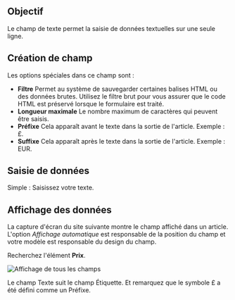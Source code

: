<!-- Filename: J3.x:Adding_custom_fields/Text_Field / Display title: Champ de texte  -->

## Objectif

Le champ de texte permet la saisie de données textuelles sur une seule ligne.


## Création de champ

Les options spéciales dans ce champ sont :

- **Filtre** Permet au système de sauvegarder certaines balises HTML ou des données brutes. Utilisez le filtre brut pour vous assurer que le code HTML est préservé lorsque le formulaire est traité.
- **Longueur maximale** Le nombre maximum de caractères qui peuvent être saisis.
- **Préfixe** Cela apparaît avant le texte dans la sortie de l'article. Exemple : £.
- **Suffixe** Cela apparaît après le texte dans la sortie de l'article. Exemple : EUR.


## Saisie de données

Simple : Saisissez votre texte.

## Affichage des données

La capture d'écran du site suivante montre le champ affiché dans un article. L'option *Affichage automatique* est responsable de la position du champ et votre modèle est responsable du design du champ.

Recherchez l'élément **Prix**.

![Affichage de tous les champs](../../../en/images/fields/fields-display.png "Affichage des champs")

Le champ Texte suit le champ Étiquette. Et remarquez que le symbole £ a été défini comme un Préfixe.

